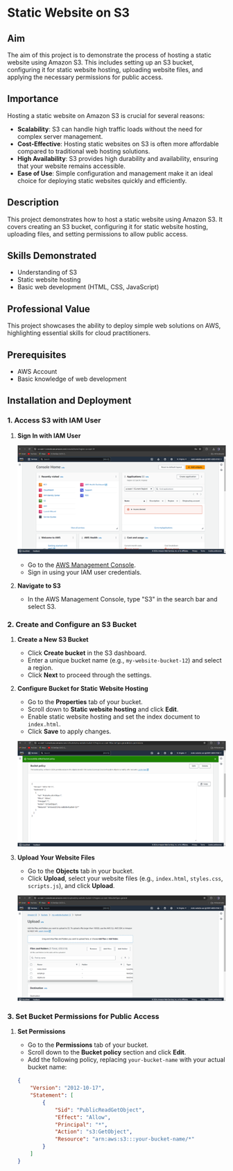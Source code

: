 # Static Website on S3

## Aim

The aim of this project is to demonstrate the process of hosting a static website using Amazon S3. This includes setting up an S3 bucket, configuring it for static website hosting, uploading website files, and applying the necessary permissions for public access.

## Importance

Hosting a static website on Amazon S3 is crucial for several reasons:
- **Scalability**: S3 can handle high traffic loads without the need for complex server management.
- **Cost-Effective**: Hosting static websites on S3 is often more affordable compared to traditional web hosting solutions.
- **High Availability**: S3 provides high durability and availability, ensuring that your website remains accessible.
- **Ease of Use**: Simple configuration and management make it an ideal choice for deploying static websites quickly and efficiently.

## Description

This project demonstrates how to host a static website using Amazon S3. It covers creating an S3 bucket, configuring it for static website hosting, uploading files, and setting permissions to allow public access.

## Skills Demonstrated

- Understanding of S3
- Static website hosting
- Basic web development (HTML, CSS, JavaScript)

## Professional Value

This project showcases the ability to deploy simple web solutions on AWS, highlighting essential skills for cloud practitioners.

## Prerequisites

- AWS Account
- Basic knowledge of web development

## Installation and Deployment

### 1. Access S3 with IAM User

1. **Sign In with IAM User**

   ![AWS IAM Console Home Page](images/static-website-on-s3.png)

   - Go to the [AWS Management Console](https://aws.amazon.com/console/).
   - Sign in using your IAM user credentials.

2. **Navigate to S3**

   - In the AWS Management Console, type "S3" in the search bar and select S3.

### 2. Create and Configure an S3 Bucket

1. **Create a New S3 Bucket**

   - Click **Create bucket** in the S3 dashboard.
   - Enter a unique bucket name (e.g., `my-website-bucket-12`) and select a region.
   - Click **Next** to proceed through the settings.

2. **Configure Bucket for Static Website Hosting**

   - Go to the **Properties** tab of your bucket.
   - Scroll down to **Static website hosting** and click **Edit**.
   - Enable static website hosting and set the index document to `index.html`.
   - Click **Save** to apply changes.

   ![Bucket Policy JSON](images/bucket-policy-json.png)

3. **Upload Your Website Files**

   - Go to the **Objects** tab in your bucket.
   - Click **Upload**, select your website files (e.g., `index.html`, `styles.css`, `scripts.js`), and click **Upload**.

   ![Files Uploaded](images/website-bucket.png)

### 3. Set Bucket Permissions for Public Access

1. **Set Permissions**

   - Go to the **Permissions** tab of your bucket.
   - Scroll down to the **Bucket policy** section and click **Edit**.
   - Add the following policy, replacing `your-bucket-name` with your actual bucket name:

   ```json
   {
       "Version": "2012-10-17",
       "Statement": [
           {
               "Sid": "PublicReadGetObject",
               "Effect": "Allow",
               "Principal": "*",
               "Action": "s3:GetObject",
               "Resource": "arn:aws:s3:::your-bucket-name/*"
           }
       ]
   }



